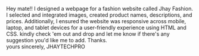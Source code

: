 Hey mate!!
I designed a webpage for a fashion website called Jhay Fashion. I selected and integrated images, created product names, descriptions, and prices. Additionally, I ensured the website was responsive across mobile, laptop, and tablet devices for a user-friendly experience using HTML and CSS.
kindly check 'em out and drop and let me know if there's any suggestion you'd like me to add.
Thanks.    
yours sincerely,
JHAYTECHPRO
